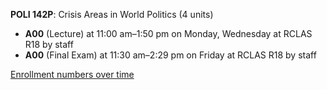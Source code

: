 **POLI 142P**: Crisis Areas in World Politics (4 units)

- **A00** (Lecture) at 11:00 am–1:50 pm on Monday, Wednesday at RCLAS R18 by staff
- **A00** (Final Exam) at 11:30 am–2:29 pm on Friday at RCLAS R18 by staff

[Enrollment numbers over time](./POLI142P.tsv)
